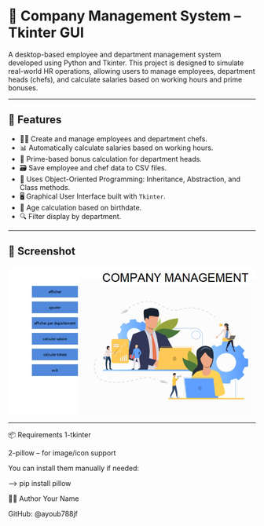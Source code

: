 # 🏢 Company Management System – Tkinter GUI

A desktop-based employee and department management system developed using Python and Tkinter. This project is designed to simulate real-world HR operations, allowing users to manage employees, department heads (chefs), and calculate salaries based on working hours and prime bonuses.

---

## 📌 Features

- 👨‍💼 Create and manage employees and department chefs.
- 📊 Automatically calculate salaries based on working hours.
- 🎯 Prime-based bonus calculation for department heads.
- 🗃️ Save employee and chef data to CSV files.
- 🧠 Uses Object-Oriented Programming: Inheritance, Abstraction, and Class methods.
- 🖥️ Graphical User Interface built with `Tkinter`.
- 🧮 Age calculation based on birthdate.
- 🔍 Filter display by department.

---

## 📸 Screenshot

![Screenshot](screenshot.jpg)

---
📦 Requirements
1-tkinter

2-pillow – for image/icon support

You can install them manually if needed:

--> pip install pillow

🧑‍💻 Author
Your Name

GitHub: @ayoub788jf
